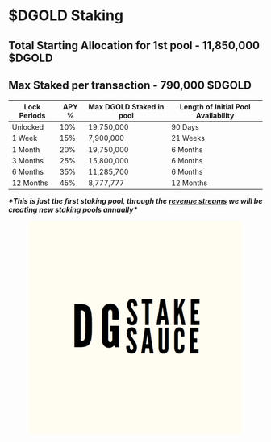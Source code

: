 # $DGOLD Staking

## Total Starting Allocation for 1st pool - 11,850,000 $DGOLD

## Max Staked per transaction - 790,000 $DGOLD&#x20;

| Lock Periods | APY % | Max DGOLD Staked in pool | Length of Initial Pool Availability |
| ------------ | ----- | ------------------------ | ----------------------------------- |
| Unlocked     | 10%   | 19,750,000               | 90 Days                             |
| 1 Week       | 15%   | 7,900,000                | 21 Weeks                            |
| 1 Month      | 20%   | 19,750,000               | 6 Months                            |
| 3 Months     | 25%   | 15,800,000               | 6 Months                            |
| 6 Months     | 35%   | 11,285,700               | 6 Months                            |
| 12 Months    | 45%   | 8,777,777                | 12 Months                           |

_**\*This is just the first staking pool, through the**_ [_**revenue streams**_](../vision/revenue-streams.md) _**we will be creating new staking pools annually\***_

<figure><img src="../.gitbook/assets/stake image.png" alt=""><figcaption></figcaption></figure>
